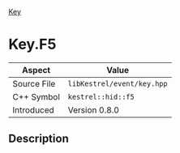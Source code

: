 [Key](index.md)
# Key.F5
| Aspect | Value |
| --- | --- |
| Source File | `libKestrel/event/key.hpp` |
| C++ Symbol | `kestrel::hid::f5` |
| Introduced | Version 0.8.0 |
## Description
